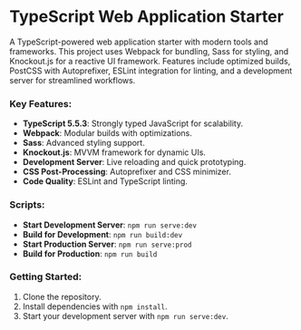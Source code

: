 # TypeScript Web Application Starter
A TypeScript-powered web application starter with modern tools and frameworks. This project uses Webpack for bundling, Sass for styling, and Knockout.js for a reactive UI framework. Features include optimized builds, PostCSS with Autoprefixer, ESLint integration for linting, and a development server for streamlined workflows.
### Key Features:
- **TypeScript 5.5.3**: Strongly typed JavaScript for scalability.
- **Webpack**: Modular builds with optimizations.
- **Sass**: Advanced styling support.
- **Knockout.js**: MVVM framework for dynamic UIs.
- **Development Server**: Live reloading and quick prototyping.
- **CSS Post-Processing**: Autoprefixer and CSS minimizer.
- **Code Quality**: ESLint and TypeScript linting.

### Scripts:
- **Start Development Server**: `npm run serve:dev`
- **Build for Development**: `npm run build:dev`
- **Start Production Server**: `npm run serve:prod`
- **Build for Production**: `npm run build`

[//]: # (- **Deploy to GitHub Pages**: `npm run deploy`)

### Getting Started:
1. Clone the repository.
2. Install dependencies with `npm install`.
3. Start your development server with `npm run serve:dev`.